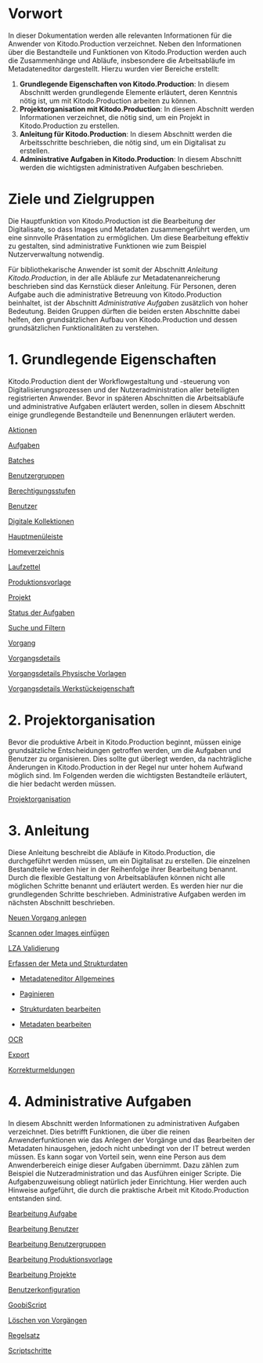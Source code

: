 # Vorwort
In dieser Dokumentation werden alle relevanten Informationen für die Anwender von Kitodo.Production verzeichnet. Neben den Informationen über die Bestandteile und Funktionen von Kitodo.Production werden auch die Zusammenhänge und Abläufe, insbesondere die Arbeitsabläufe im Metadateneditor dargestellt. Hierzu wurden vier Bereiche erstellt:

1. **Grundlegende Eigenschaften von Kitodo.Production**: In diesem Abschnitt werden grundlegende Elemente erläutert, deren Kenntnis nötig ist, um mit Kitodo.Production arbeiten zu können.
1. **Projektorganisation mit Kitodo.Production**: In diesem Abschnitt werden Informationen verzeichnet, die nötig sind, um ein Projekt in Kitodo.Production zu erstellen.
1. **Anleitung für Kitodo.Production**: In diesem Abschnitt werden die Arbeitsschritte beschrieben, die nötig sind, um ein Digitalisat zu erstellen.
1. **Administrative Aufgaben in Kitodo.Production**: In diesem Abschnitt werden die wichtigsten administrativen Aufgaben beschrieben.

# Ziele und Zielgruppen
Die Hauptfunktion von Kitodo.Production ist die Bearbeitung der Digitalisate, so dass Images und Metadaten zusammengeführt werden, um eine sinnvolle Präsentation zu ermöglichen. Um diese Bearbeitung effektiv zu gestalten, sind administrative Funktionen wie zum Beispiel Nutzerverwaltung notwendig.

Für bibliothekarische Anwender ist somit der Abschnitt _Anleitung Kitodo.Production_, in der alle Abläufe zur Metadatenanreicherung beschrieben sind das Kernstück dieser Anleitung. Für Personen, deren Aufgabe auch die administrative Betreuung von Kitodo.Production beinhaltet, ist der Abschnitt _Administrative Aufgaben_ zusätzlich von hoher Bedeutung.
Beiden Gruppen dürften die beiden ersten Abschnitte dabei helfen, den grundsätzlichen Aufbau von Kitodo.Production und dessen grundsätzlichen Funktionalitäten zu verstehen.

# 1. Grundlegende Eigenschaften
Kitodo.Production dient der Workflowgestaltung und -steuerung von Digitalisierungsprozessen und der Nutzeradministration aller beteiligten registrierten Anwender. Bevor in späteren Abschnitten die Arbeitsabläufe und administrative Aufgaben erläutert werden, sollen in diesem Abschnitt einige grundlegende Bestandteile und Benennungen erläutert werden.

[Aktionen](https://github.com/kitodo/kitodo-production/wiki/Aktionen)

[Aufgaben](https://github.com/kitodo/kitodo-production/wiki/Aufgaben)

[Batches](https://github.com/kitodo/kitodo-production/wiki/Batches)

[Benutzergruppen](https://github.com/kitodo/kitodo-production/wiki/Benutzergruppen)

[Berechtigungsstufen](https://github.com/kitodo/kitodo-production/wiki/Berechtigungsstufen)

[Benutzer](https://github.com/kitodo/kitodo-production/wiki/Benutzer)

[Digitale Kollektionen](https://github.com/kitodo/kitodo-production/wiki/Digitale-Kollektionen)

[Hauptmenüleiste](https://github.com/kitodo/kitodo-production/wiki/Hauptmenüleiste)

[Homeverzeichnis](https://github.com/kitodo/kitodo-production/wiki/Homeverzeichnis)

[Laufzettel](https://github.com/kitodo/kitodo-production/wiki/Laufzettel)

[Produktionsvorlage](https://github.com/kitodo/kitodo-production/wiki/Produktionsvorlage)

[Projekt](https://github.com/kitodo/kitodo-production/wiki/Projekt)

[Status der Aufgaben](https://github.com/kitodo/kitodo-production/wiki/Status-der-Aufgaben)

[Suche und Filtern](https://github.com/kitodo/kitodo-production/wiki/Suche-und-Filtern)

[Vorgang](https://github.com/kitodo/kitodo-production/wiki/Vorgang)

[Vorgangsdetails](https://github.com/kitodo/kitodo-production/wiki/Vorgangsdetails)

[Vorgangsdetails Physische Vorlagen](https://github.com/kitodo/kitodo-production/wiki/Vorgangsdetails---Physische-Vorlagen)

[Vorgangsdetails Werkstückeigenschaft](https://github.com/kitodo/kitodo-production/wiki/Vorgangsdetails---Werkst%C3%BCckeigenschaft)

# 2. Projektorganisation
Bevor die produktive Arbeit in Kitodo.Production beginnt, müssen einige grundsätzliche Entscheidungen getroffen werden, um die Aufgaben und Benutzer zu organisieren. Dies sollte gut überlegt werden, da nachträgliche Änderungen in Kitodo.Production in der Regel nur unter hohem Aufwand möglich sind. Im Folgenden werden die wichtigsten Bestandteile erläutert, die hier bedacht werden müssen. 

[Projektorganisation](https://github.com/kitodo/kitodo-production/wiki/Projektorganisation)

# 3. Anleitung
Diese Anleitung beschreibt die Abläufe in Kitodo.Production, die durchgeführt werden müssen, um ein Digitalisat zu erstellen. Die einzelnen Bestandteile werden hier in der Reihenfolge ihrer Bearbeitung benannt. Durch die flexible Gestaltung von Arbeitsabläufen können nicht alle möglichen Schritte benannt und erläutert werden. Es werden hier nur die grundlegenden Schritte beschrieben. Administrative Aufgaben werden im nächsten Abschnitt beschrieben. 

[Neuen Vorgang anlegen](Neuen-Vorgang-anlegen)

[Scannen oder Images einfügen](https://github.com/kitodo/kitodo-production/wiki/Scannen-oder-Images-einf%C3%BCgen)

[LZA Validierung](https://github.com/kitodo/kitodo-production/wiki/LZA-Validierung)

[Erfassen der Meta und Strukturdaten](https://github.com/kitodo/kitodo-production/wiki/Erfassen-der-Meta--und-Strukturdaten)

* [Metadateneditor Allgemeines](https://github.com/kitodo/kitodo-production/wiki/Metadateneditor---Allgemeines)

* [Paginieren](https://github.com/kitodo/kitodo-production/wiki/Paginieren)

* [Strukturdaten bearbeiten](https://github.com/kitodo/kitodo-production/wiki/Strukturdaten-bearbeiten)

* [Metadaten bearbeiten](https://github.com/kitodo/kitodo-production/wiki/Metadaten-bearbeiten)

[OCR](https://github.com/kitodo/kitodo-production/wiki/OCR)

[Export](https://github.com/kitodo/kitodo-production/wiki/Export)

[Korrekturmeldungen](https://github.com/kitodo/kitodo-production/wiki/Korrekturmeldungen)

# 4. Administrative Aufgaben
In diesem Abschnitt werden Informationen zu administrativen Aufgaben verzeichnet. Dies betrifft Funktionen, die über die reinen Anwenderfunktionen wie das Anlegen der Vorgänge und das Bearbeiten der Metadaten hinausgehen, jedoch nicht unbedingt von der IT betreut werden müssen. Es kann sogar von Vorteil sein, wenn eine Person aus dem Anwenderbereich einige dieser Aufgaben übernimmt. Dazu zählen zum Beispiel die Nutzeradministration und das Ausführen einiger Scripte. Die Aufgabenzuweisung obliegt natürlich jeder Einrichtung. Hier werden auch Hinweise aufgeführt, die durch die praktische Arbeit mit Kitodo.Production entstanden sind.

[Bearbeitung Aufgabe](https://github.com/kitodo/kitodo-production/wiki/Bearbeitung-Aufgabe)

[Bearbeitung Benutzer](https://github.com/kitodo/kitodo-production/wiki/Bearbeitung-Benutzer)

[Bearbeitung Benutzergruppen](https://github.com/kitodo/kitodo-production/wiki/Bearbeitung-Benutzergruppen)

[Bearbeitung Produktionsvorlage](https://github.com/kitodo/kitodo-production/wiki/Bearbeitung-Produktionsvorlage)

[Bearbeitung Projekte](https://github.com/kitodo/kitodo-production/wiki/Bearbeitung-Projekte)

[Benutzerkonfiguration](https://github.com/kitodo/kitodo-production/wiki/Benutzerkonfiguration)

[GoobiScript](https://github.com/kitodo/kitodo-production/wiki/GoobiScript)

[Löschen von Vorgängen](https://github.com/kitodo/kitodo-production/wiki/L%C3%B6schen-von-Vorg%C3%A4ngen)

[Regelsatz](https://github.com/kitodo/kitodo-production/wiki/Regelsatz)

[Scriptschritte](https://github.com/kitodo/kitodo-production/wiki/Scriptschritte)
